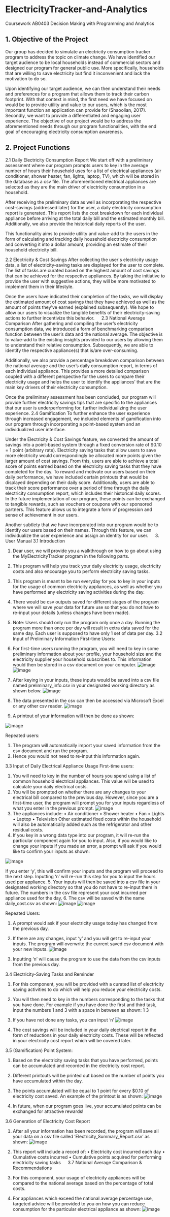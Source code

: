 # ElectricityTracker-and-Analytics
Coursework AB0403 Decision Making with Programming and Analytics
 
## 1. Objective of the Project
Our group has decided to simulate an electricity consumption tracker program to address the topic on climate change. We have identified our target audience to be local households instead of commercial sectors and designed our program for general public use. More specifically, households that are willing to save electricity but find it inconvenient and lack the motivation to do so.

Upon identifying our target audience, we can then understand their needs and preferences for a program that allows them to track their carbon footprint. With that context in mind, the first need we have focused on would be to provide utility and value to our users, which is the most important function an application can provide for (Shaoolian, 2017). Secondly, we want to provide a differentiated and engaging user experience. The objective of our project would be to address the aforementioned needs through our program functionalities, with the end goal of encouraging electricity consumption awareness.

## 2. Project Functions
2.1 Daily Electricity Consumption Report
We start off with a preliminary assessment where our program prompts users to key in the average number of hours their household uses for a list of electrical appliances (air conditioner, shower heater, fan, lights, laptop, TV), which will be stored in the database as a csv file. The aforementioned electrical appliances are selected as they are the main driver of electricity consumption in a household.

After receiving the preliminary data as well as incorporating the respective cost-savings (addressed later) for the user, a daily electricity consumption report is generated. This report lists the cost breakdown for each individual appliance before arriving at the total daily bill and the estimated monthly bill. Additionally, we also provide the historical daily reports of the user.

This functionality aims to provide utility and value-add to the users in the form of calculating and tracking daily household electricity consumption and converting it into a dollar amount, providing an estimate of their household electricity bill.

2.2 Electricity & Cost Savings
After collecting the user's electricity usage data, a list of electricity-saving tasks are displayed for the user to complete. The list of tasks are curated based on the highest amount of cost savings that can be achieved for the respective appliances. By taking the initiative to provide the user with suggestive actions, they will be more motivated to implement them in their lifestyle.

Once the users have indicated their completion of the tasks, we will display the estimated amount of cost savings that they have achieved as well as the amount of points they’ve earned (explained subsequently). We hope to allow our users to visualize the tangible benefits of their electricity-saving actions to further incentivize this behavior.
 
2.3 National Average Comparison
After gathering and compiling the user’s electricity consumption data, we introduced a form of benchmarking comparison function between the user’s data and the national average. The objective is to value-add to the existing insights provided to our users by allowing them to understand their relative consumption. Subsequently, we are able to identify the respective appliance(s) that is/are over-consuming.

Additionally, we also provide a percentage breakdown comparison between the national average and the user’s daily consumption report, in terms of each individual appliance. This provides a more detailed comparison coupled with a different perspective for the users to compare their electricity usage and helps the user to identify the appliances’ that are the main key drivers of their electricity consumption.

Once the preliminary assessment has been concluded, our program will provide further electricity savings tips that are specific to the appliances that our user is underperforming for, further individualizing the user experience.
2.4 Gamification 
To further enhance the user experience through increased engagement, we included elements of gamification into our program through incorporating a point-based system and an individualized user interface.



Under the Electricity & Cost Savings feature, we converted the amount of savings into a point-based system through a fixed conversion rate of $0.10 = 1 point (arbitrary rate). Electricity saving tasks that allow users to save more electricity would correspondingly be allocated more points given the larger amount of cost savings. From this, users are able to achieve a total score of points earned based on the electricity saving tasks that they have completed for the day. To reward and motivate our users based on their daily performance, we have included certain printouts that would be displayed depending on their daily score. Additionally, users are able to track their score performance over a period of time through the daily electricity consumption report, which includes their historical daily scores. In the future implementation of our program, these points can be exchanged to tangible rewards, such as vouchers or coupons with our sponsored partners. This feature allows us to integrate a form of progression and sense of achievement in our users. 

Another subtlety that we have incorporated into our program would be to identify our users based on their names. Through this feature, we can individualize the user experience and assign an identity for our user.
 
3. User Manual 
3.1 Introduction
1.	Dear user, we will provide you a walkthrough on how to go about using the MyElectricityTracker program in the following parts.
2.	This program will help you track your daily electricity usage, electricity costs and also encourage you to perform electricity saving tasks.
3.	This program is meant to be run everyday for you to key in your inputs for the usage of common electricity appliances, as well as whether you have performed any electricity saving activities during the day.
4.	There would be csv outputs saved for different stages of the program where we will save your data for future use so that you do not have to re-input your details (unless changes have been made).
5.	Note: Users should only run the program only once a day. Running the program more than once per day will result in extra data saved for the same day. Each user is supposed to have only 1 set of data per day.
3.2 Input of Preliminary Information
First-time Users:
1.	For first-time users running the program, you will need to key in some preliminary information about your profile, your household size and the electricity supplier your household subscribes to. This information would then be stored in a csv document on your computer.
 ![image](https://user-images.githubusercontent.com/85161103/160041022-913b2c19-8239-4830-acee-e2e82f3a1261.png)
 ![image](https://user-images.githubusercontent.com/85161103/160041027-4cc23eab-29af-48d7-a5d8-a989f11e30d5.png)

 
2.	After keying in your inputs, these inputs would be saved into a csv file named preliminary_info.csv in your designated working directory as shown below.
 ![image](https://user-images.githubusercontent.com/85161103/160041047-92660b10-43a6-47e2-b252-fb3f9c2d1476.png)

3.	The data presented in the csv can then be accessed via Microsoft Excel or any other csv reader.
 ![image](https://user-images.githubusercontent.com/85161103/160041058-98e3dbcd-e7e1-42f9-8f9f-0ae155f07dd9.png)

4.	A printout of your information will then be done as shown:
 
 ![image](https://user-images.githubusercontent.com/85161103/160041077-a9a3bf53-6557-43f2-a3df-c550ef2592a0.png)

Repeated users:
1.	The program will automatically import your saved information from the csv document and run the program.
2.	Hence you would not need to re-input this information again.

3.3 Input of Daily Electrical Appliance Usage
First-time users:
1.	You will need to key in the number of hours you spend using a list of common household electrical appliances. This value will be used to calculate your daily electrical costs.
2.	You will be prompted on whether there are any changes to your electrical bill compared to the previous day. However, since you are a first-time user, the program will prompt you for your inputs regardless of what you enter in the previous prompt.
 ![image](https://user-images.githubusercontent.com/85161103/160041115-0ecb8284-47a2-4298-8eca-1c4e90af45a0.png)
 
3.	The appliances include:
•	Air conditioner
•	Shower heater
•	Fan
•	Lights 
•	Laptop
•	Television
Other estimated fixed costs within the household will also be automatically added such as the refrigerator and other residual costs.
4.	If you key in a wrong data type into our program, it will re-run the particular component again for you to input. Also, if you would like to change your inputs if you made an error, a prompt will ask if you would like to confirm your inputs as shown:
  
  ![image](https://user-images.githubusercontent.com/85161103/160041134-4c75e913-9e6c-4336-9093-47d52251eab5.png)

If you enter ‘y’, this will confirm your inputs and the program will proceed to the next step. Inputting ‘n’ will re-run this step for you to input the hours used per appliance.
5.	Your inputs will then be saved into a csv file in your designated working directory so that you do not have to re-input them in future.
The numbers in the csv file represent your cost incurred per appliance used for the day.
6.	The csv will be saved with the name daily_cost.csv as shown:
 ![image](https://user-images.githubusercontent.com/85161103/160041149-22865a70-a6fd-46b7-a3d8-b32ce2750521.png)
 ![image](https://user-images.githubusercontent.com/85161103/160041155-a654b307-6f24-4b7b-997e-4c4c72cc271a.png)

 
Repeated Users:
1.	A prompt would ask if your electricity usage today has changed from the previous day.
2.	If there are any changes, input ‘y’ and you will get to re-input your inputs. The program will overwrite the current saved csv document with your new inputs.
 ![image](https://user-images.githubusercontent.com/85161103/160041166-9ca8ea9b-2a27-4740-b402-531a9b8fbb4c.png)

3.	Inputting ‘n’ will cause the program to use the data from the csv inputs from the previous day.

3.4 Electricity-Saving Tasks and Reminder
1.	For this component, you will be provided with a curated list of electricity saving activities to do which will help you reduce your electricity costs.
2.	You will then need to key in the numbers corresponding to the tasks that you have done.
For example if you have done the first and third task, input the numbers 1 and 3 with a space in between as shown: 1 3
3.	If you have not done any tasks, you can input ‘n’
 ![image](https://user-images.githubusercontent.com/85161103/160041182-9bf9048c-f5cd-4ed3-9e2d-3bd3d183f6f0.png)

4.	The cost savings will be included in your daily electrical report in the form of reductions in your daily electricity costs. These will be reflected in your electricity cost report which will be covered later.

3.5 (Gamification) Point System:
1.	Based on the electricity saving tasks that you have performed, points can be accumulated and recorded in the electricity cost report.
2.	Different printouts will be printed out based on the number of points you have accumulated within the day.
3.	The points accumulated will be equal to 1 point for every $0.10 of electricity cost saved.
An example of the printout is as shown:
 ![image](https://user-images.githubusercontent.com/85161103/160041196-206dc26d-5691-4ced-ab19-2336aff5d1e4.png)

4.	In future, when our program goes live, your accumulated points can be exchanged for attractive rewards!

3.6 Generation of Electricity Cost Report
1.	After all your information has been recorded, the program will save all your data on a csv file called ‘Electricity_Summary_Report.csv’ as shown:
 ![image](https://user-images.githubusercontent.com/85161103/160041225-f5c768de-ccba-491f-951d-e933b2a7386d.png)


2.	This report will include a record of:
•	Electricity cost incurred each day
•	Cumulative costs incurred
•	Cumulative points acquired for performing electricity saving tasks
 
3.7 National Average Comparison & Recommendations
1.	For this component, your usage of electricity appliances will be compared to the national average based on the percentage of total costs.
2.	For appliances which exceed the national average percentage use, targeted advice will be provided to you on how you can reduce consumption for the particular electrical appliance as shown:
 ![image](https://user-images.githubusercontent.com/85161103/160041243-ed509867-1f45-4662-8214-e0fea11fd77a.png)

